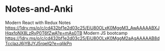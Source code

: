 # Notes-and-Anki
Modern React with Redux Notes
https://1drv.ms/o/c/cd432bf1e2d03c25/EiU80OLxK0MggM3_AwAAAAABXJHqxfoNX8LzRyP0T6fZwA?e=mAs0TB
Modern JS bootcamp
https://1drv.ms/o/c/cd432bf1e2d03c25/EiU80OLxK0MggM2aAgAAAAAB8dTcclazJ6jYBJYJ5rqeIQ?e=qIikPn

